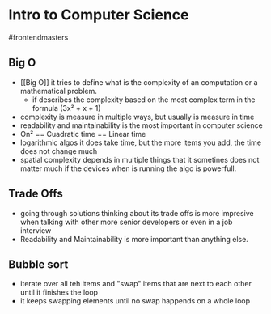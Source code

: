 # Intro to Computer Science

#frontendmasters

## Big O

- [[Big O]] it tries to define what is the complexity of an computation or a mathematical problem.
    - if describes the complexity based on the most complex term in the formula (3x² + x + 1)
- complexity is measure in multiple ways, but usually is measure in time
- readability and maintainability is the most important in computer science
- On² == Cuadratic time == Linear time
- logarithmic algos it does take time, but the more items you add, the time does not change much
- spatial complexity depends in multiple things that it sometines does not matter much if the devices when is running the algo is powerfull.

## Trade Offs

- going through solutions thinking about its trade offs is more impresive when talking with other more senior developers or even in a job interview
- Readability and Maintainability is more important than anything else.

## Bubble sort

- iterate over all teh items and "swap" items that are next to each other until it finishes the loop
- it keeps swapping elements until no swap happends on a whole loop
